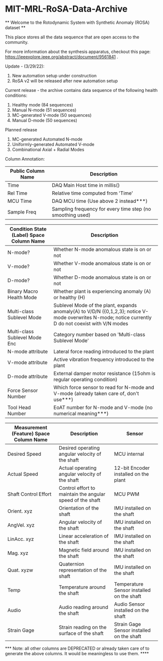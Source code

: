 # MIT-MRL-RoSA-Data-Archive

** Welcome to the Rotodynamic System with Synthetic Anomaly (ROSA) dataset **

This place stores all the data sequence that are open access to the community.

For more information about the synthesis apparatus, checkout this page: https://ieeexplore.ieee.org/abstract/document/9561841 .

Update - (3/29/22):
1. New automation setup under construction
2. RoSA v2 will be released after new automation setup

Current release - the archive contains data sequence of the following health conditions:
1. Healthy mode (84 sequences)
2. Manual N-mode (51 sequences) 
3. MC-generated V-mode (50 sequences)
4. Manual D-mode (50 sequences)

Planned release 
1. MC-generated Automated N-mode
2. Uniformly-generated Automated V-mode
3. Combinational Axial + Radial Modes

Column Annotation:

| Public Column Name | Description |
| --- | --- |
| Time | DAQ Main Host time in millis() | 
| Rel Time | Relative time computed from 'Time'| 
| MCU Time | DAQ MCU time (Use above 2 instead***) |
| Sample Freq | Sampling frequency for every time step (no smoothing used) |


| Condition State (Label) Space Column Name | Description |
| --- | --- |
| N-mode? | Whether N-mode anomalous state is on or not|
| V-mode? | Whether V-mode anomalous state is on or not|
| D-mode? | Whether D-mode anomalous state is on or not|
|Binary Macro Health Mode | Whether plant is experiencing anomaly (A) or healthy (H)|
| Multi-class Sublevel Mode | Sublevel Mode of the plant, expands anomaly(A) to V/D/N ({0,1,2,3}; notice V-mode overwrites N-mode; notice currently D do not coexist with V/N modes|
| Multi-class Sublevel Mode Enc | Category number based on 'Multi-class Sublevel Mode' | 
| N-mode attribute | Lateral force reading introduced to the plant |
| V-mode attribute | Active vibration frequency introduced to the plant |
| D-mode attribute | External damper motor resistance (15ohm is regular operating condition) |
| Force Sensor Number | Which force sensor to read for N-mode and V-mode (already taken care of, don't use***) |
| Tool Head Number | EoAT number for N-mode and V-mode (no numerical meaning***) |

| Measurement (Feature) Space Column Name | Description | Sensor |
| --- | --- | --- |
| Desired Speed | Desired operating angular velocity of the shaft | MCU internal | 
| Actual Speed | Actual operating angular velocity of the shaft  | 12-bit Encoder installed on the plant | 
|Shaft Control Effort | Control effort to maintain the angular speed of the shaft | MCU PWM |  
| Orient. xyz| Orientation of the shaft | IMU installed on the shaft | 
| AngVel. xyz| Angular velocity of the shaft | IMU installed on the shaft |  
| LinAcc. xyz| Linear acceleration of the shaft | IMU installed on the shaft |  
| Mag. xyz | Magnetic field around the shaft | IMU installed on the shaft |  
| Quat. xyzw | Quaternion representation of the shaft | IMU installed on the shaft |  
| Temp | Temperature around the shaft |  Temperature Sensor installed on the shaft|
| Audio | Audio reading around the shaft |  Audio Sensor installed on the shaft|
| Strain Gage| Strain reading on the surface of the shaft| Strain Gage Sensor installed on the shaft |

*** Note: all other columns are DEPRECATED or already taken care of to generate the above columns. It would be meaningless to use them. ****
